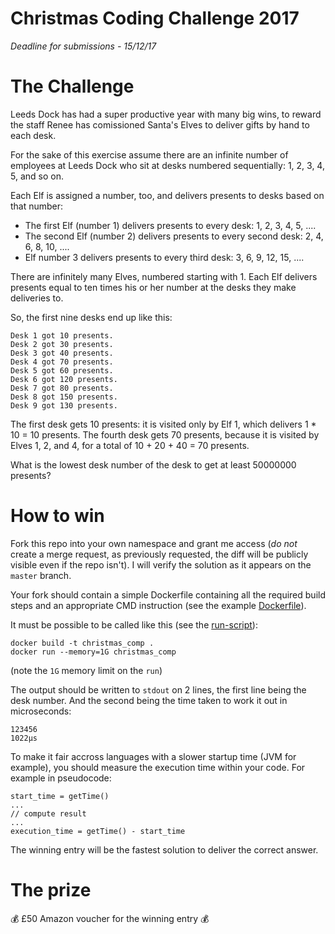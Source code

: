 # Christmas Coding Challenge 2017

*Deadline for submissions - 15/12/17*

# The Challenge

Leeds Dock has had a super productive year with many big wins, to reward the staff Renee has comissioned Santa's Elves to deliver gifts by hand to each desk.

For the sake of this exercise assume there are an infinite number of employees at Leeds Dock who sit at desks numbered sequentially: 1, 2, 3, 4, 5, and so on.

Each Elf is assigned a number, too, and delivers presents to desks based on that number:

- The first Elf (number 1) delivers presents to every desk: 1, 2, 3, 4, 5, ....
- The second Elf (number 2) delivers presents to every second desk: 2, 4, 6, 8, 10, ....
- Elf number 3 delivers presents to every third desk: 3, 6, 9, 12, 15, ....

There are infinitely many Elves, numbered starting with 1. Each Elf delivers presents equal to ten times his or her number at the desks they make deliveries to.

So, the first nine desks end up like this:

    Desk 1 got 10 presents.
    Desk 2 got 30 presents.
    Desk 3 got 40 presents.
    Desk 4 got 70 presents.
    Desk 5 got 60 presents.
    Desk 6 got 120 presents.
    Desk 7 got 80 presents.
    Desk 8 got 150 presents.
    Desk 9 got 130 presents.

The first desk gets 10 presents: it is visited only by Elf 1, which delivers 1 * 10 = 10 presents. The fourth desk gets 70 presents, because it is visited by Elves 1, 2, and 4, for a total of 10 + 20 + 40 = 70 presents.

What is the lowest desk number of the desk to get at least 50000000 presents?

# How to win

Fork this repo into your own namespace and grant me access (_do not_ create a merge request, as previously requested, the diff will be publicly visible even if the repo isn't). I will verify the solution as it appears on the `master` branch.

Your fork should contain a simple Dockerfile containing all the required build steps and an appropriate CMD instruction (see the example [Dockerfile](Dockerfile)).

It must be possible to be called like this (see the [run-script](run-script.sh)):

    docker build -t christmas_comp .
    docker run --memory=1G christmas_comp

(note the `1G` memory limit on the `run`)

The output should be written to `stdout` on 2 lines, the first line being the desk number. And the second being the time taken to work it out in microseconds:

    123456
    1022μs

To make it fair accross languages with a slower startup time (JVM for example), you should measure the execution time within your code. For example in pseudocode:

    start_time = getTime()
    ...
    // compute result
    ...
    execution_time = getTime() - start_time

The winning entry will be the fastest solution to deliver the correct answer.

# The prize

💰 £50 Amazon voucher for the winning entry 💰
